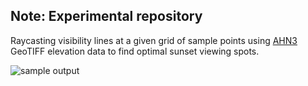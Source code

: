 ## Note: Experimental repository
Raycasting visibility lines at a given grid of sample points using [AHN3](https://www.pdok.nl/introductie/-/article/actueel-hoogtebestand-nederland-ahn3-) GeoTIFF elevation data to find optimal sunset viewing spots.

![sample output](https://user-images.githubusercontent.com/2639851/232249809-f70c04da-33b3-48a2-a87c-6b60ee91ce95.png)
